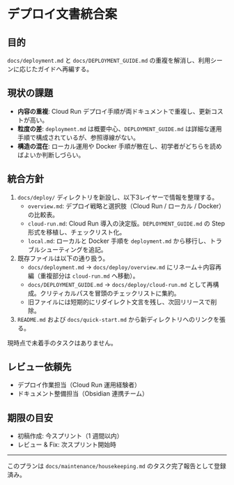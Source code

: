 # デプロイ文書統合案

## 目的
`docs/deployment.md` と `docs/DEPLOYMENT_GUIDE.md` の重複を解消し、利用シーンに応じたガイドへ再編する。

## 現状の課題
- **内容の重複**: Cloud Run デプロイ手順が両ドキュメントで重複し、更新コストが高い。
- **粒度の差**: `deployment.md` は概要中心、`DEPLOYMENT_GUIDE.md` は詳細な運用手順で構成されているが、参照導線がない。
- **構造の混在**: ローカル運用や Docker 手順が散在し、初学者がどちらを読めばよいか判断しづらい。

## 統合方針
1. `docs/deploy/` ディレクトリを新設し、以下3レイヤーで情報を整理する。
   - `overview.md`: デプロイ戦略と選択肢（Cloud Run / ローカル / Docker）の比較表。
   - `cloud-run.md`: Cloud Run 導入の決定版。`DEPLOYMENT_GUIDE.md` の Step 形式を移植し、チェックリスト化。
   - `local.md`: ローカルと Docker 手順を `deployment.md` から移行し、トラブルシューティングを追記。
2. 既存ファイルは以下の通り扱う。
   - `docs/deployment.md` → `docs/deploy/overview.md` にリネーム＋内容再編（重複部分は `cloud-run.md` へ移動）。
   - `docs/DEPLOYMENT_GUIDE.md` → `docs/deploy/cloud-run.md` として再構成。クリティカルパスを冒頭のチェックリストに集約。
   - 旧ファイルには短期的にリダイレクト文言を残し、次回リリースで削除。
3. `README.md` および `docs/quick-start.md` から新ディレクトリへのリンクを張る。

現時点で未着手のタスクはありません。

## レビュー依頼先
- デプロイ作業担当（Cloud Run 運用経験者）
- ドキュメント整備担当（Obsidian 連携チーム）

## 期限の目安
- 初稿作成: 今スプリント（1 週間以内）
- レビュー & Fix: 次スプリント開始時

---
このプランは `docs/maintenance/housekeeping.md` のタスク完了報告として登録済み。
